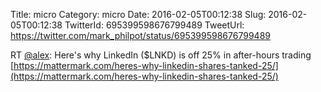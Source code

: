 Title: micro
Category: micro
Date: 2016-02-05T00:12:38
Slug: 2016-02-05T00:12:38
TwitterId: 695399598676799489
TweetUrl: https://twitter.com/mark_philpot/status/695399598676799489

RT [@alex](https://twitter.com/alex): Here's why LinkedIn ($LNKD) is off 25% in after-hours trading [https://mattermark.com/heres-why-linkedin-shares-tanked-25/](https://mattermark.com/heres-why-linkedin-shares-tanked-25/)